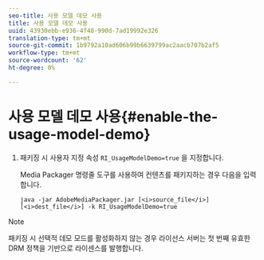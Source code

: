 ```yaml
---
seo-title: 사용 모델 데모 사용
title: 사용 모델 데모 사용
uuid: 43930ebb-e936-4f48-990d-7ad19992e326
translation-type: tm+mt
source-git-commit: 1b9792a10ad606b99b6639799ac2aacb707b2af5
workflow-type: tm+mt
source-wordcount: '62'
ht-degree: 0%

---
```



# 사용 모델 데모 사용{#enable-the-usage-model-demo}

1. 패키징 시 사용자 지정 속성 `RI_UsageModelDemo=true` 을 지정합니다.

   Media Packager 명령줄 도구를 사용하여 컨텐츠를 패키지하는 경우 다음을 입력합니다.

   ```
   java -jar AdobeMediaPackager.jar [<i>source_file</i>] [<i>dest_file</i>] -k RI_UsageModelDemo=true
   ```

>[!NOTE]
>
>패키징 시 선택적 데모 모드를 활성화하지 않는 경우 라이선스 서버는 첫 번째 유효한 DRM 정책을 기반으로 라이센스를 발행합니다.

